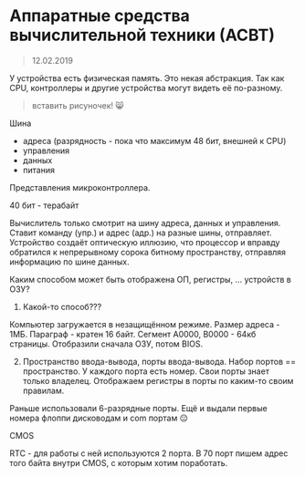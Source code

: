 # Аппаратные средства вычислительной техники (АСВТ)

> 12.02.2019

У устройства есть физическая память. Это некая абстракция. Так как CPU, контроллеры и другие устройства могут видеть её по-разному. 

> вставить рисуночек! :smile_cat:

Шина

- адреса (разрядность - пока что максимум 48 бит, внешней к CPU)
- управления
- данных
- питания

Представления микроконтроллера.

40 бит - терабайт

Вычислитель только смотрит на шину адреса, данных и управления. Ставит команду (упр.) и адрес (адр.) на разные шины, отправляет. Устройство создаёт оптическую иллюзию, что процессор и вправду обратился к непрерывному сорока битному пространству, отправляя информацию по шине данных.

Каким способом может быть отображена ОП, регистры, ... устройств в ОЗУ?

1. Какой-то способ???

Компьютер загружается в незащищённом режиме. Размер адреса - 1МБ. Параграф - кратен 16 байт. Сегмент А0000, B0000 - 64кб страницы. Отобразили сначала ОЗУ, потом BIOS.

2. Пространство ввода-вывода, порты ввода-вывода. Набор портов == пространство. У каждого порта есть номер. Свои порты знает только владелец. Отображаем регистры в порты по каким-то своим правилам.

Раньше использовали 6-разрядные порты. Ещё и выдали первые номера флоппи дисководам и com портам :neutral_face:

CMOS

RTC - для работы с ней используются 2 порта. В 70 порт пишем адрес того байта внутри CMOS, с которым хотим поработать.